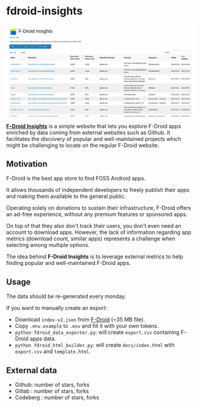 ﻿# fdroid-insights

![F-Droid Insights - Easily explore F-Droid apps with data from external sources](imgs/2023-07-10_fdroid-insights.png)

[**F-Droid Insights**](https://dbeley.github.io/fdroid-insights) is a simple website that lets you explore F-Droid apps enriched by data coming from external websites such as Github. It facilitates the discovery of popular and well-maintained projects which might be challenging to locate on the regular F-Droid website.

## Motivation

F-Droid is the best app store to find FOSS Android apps.

It allows thousands of independent developers to freely publish their apps and making them available to the general public.

Operating solely on donations to sustain their infrastructure, F-Droid offers an ad-free experience, without any premium features or sponsored apps.

On top of that they also don't track their users, you don't even need an account to download apps.
However, the lack of information regarding app metrics (download count, similar apps) represents a challenge when selecting among multiple options.

The idea behind **F-Droid Insights** is to leverage external metrics to help finding popular and well-maintained F-Droid apps.

## Usage

The data should be re-generated every monday.

If you want to manually create an export:

- Download `index-v2.json` from [F-Droid](https://f-droid.org/en/docs/All_our_APIs) (~35 MB file).
- Copy `.env.example` to `.env` and fill it with your own tokens.
- `python fdroid_data_exporter.py`: will create `export.csv` containing F-Droid apps data.
- `python fdroid_html_builder.py`: will create `docs/index.html` with `export.csv` and `template.html`.

## External data

- Github: number of stars, forks
- Gitlab : number of stars, forks
- Codeberg : number of stars, forks
